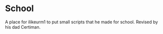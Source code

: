 # School
A place for ilikeurm1 to put small scripts that he made for school. Revised by his dad Certiman.
